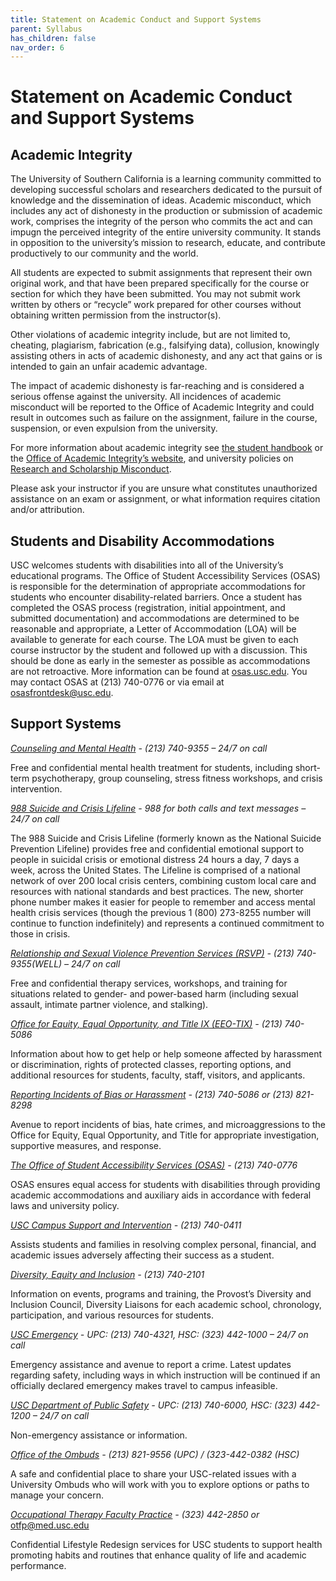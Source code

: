 ```yaml
---
title: Statement on Academic Conduct and Support Systems
parent: Syllabus
has_children: false
nav_order: 6
---
```


# Statement on Academic Conduct and Support Systems

## Academic Integrity

The University of Southern California is a learning community committed to developing successful scholars and researchers dedicated to the pursuit of knowledge and the dissemination of ideas. Academic misconduct, which includes any act of dishonesty in the production or submission of academic work, comprises the integrity of the person who commits the act and can impugn the perceived integrity of the entire university community. It stands in opposition to the university’s mission to research, educate, and contribute productively to our community and the world. 

All students are expected to submit assignments that represent their own original work, and that have been prepared specifically for the course or section for which they have been submitted. You may not submit work written by others or “recycle” work prepared for other courses without obtaining written permission from the instructor(s).

Other violations of academic integrity include, but are not limited to, cheating, plagiarism, fabrication (e.g., falsifying data), collusion, knowingly assisting others in acts of academic dishonesty, and any act that gains or is intended to gain an unfair academic advantage.

The impact of academic dishonesty is far-reaching and is considered a serious offense against the university. All incidences of academic misconduct will be reported to the Office of Academic Integrity and could result in outcomes such as failure on the assignment, failure in the course, suspension, or even expulsion from the university.

For more information about academic integrity see [the student handbook](https://policy.usc.edu/studenthandbook/) or the [Office of Academic Integrity’s website](http://academicintegrity.usc.edu/), and university policies on [Research and Scholarship Misconduct](https://policy.usc.edu/research-and-scholarship-misconduct/).

Please ask your instructor if you are unsure what constitutes unauthorized assistance on an exam or assignment, or what information requires citation and/or attribution.

## Students and Disability Accommodations

USC welcomes students with disabilities into all of the University’s educational programs. The Office of Student Accessibility Services (OSAS) is responsible for the determination of appropriate accommodations for students who encounter disability-related barriers. Once a student has completed the OSAS process (registration, initial appointment, and submitted documentation) and accommodations are determined to be reasonable and appropriate, a Letter of Accommodation (LOA) will be available to generate for each course. The LOA must be given to each course instructor by the student and followed up with a discussion. This should be done as early in the semester as possible as accommodations are not retroactive. More information can be found at [osas.usc.edu](http://osas.usc.edu/). You may contact OSAS at (213) 740-0776 or via email at [osasfrontdesk@usc.edu](mailto:osasfrontdesk@usc.edu).

## Support Systems

[*Counseling and Mental Health*](http://sites.google.com/usc.edu/counseling-mental-health) *- (213) 740-9355 – 24/7 on call*

Free and confidential mental health treatment for students, including short-term psychotherapy, group counseling, stress fitness workshops, and crisis intervention. 

[*988 Suicide and Crisis Lifeline*](http://988lifeline.org/) *- 988 for both calls and text messages – 24/7 on call*

The 988 Suicide and Crisis Lifeline (formerly known as the National Suicide Prevention Lifeline) provides free and confidential emotional support to people in suicidal crisis or emotional distress 24 hours a day, 7 days a week, across the United States. The Lifeline is comprised of a national network of over 200 local crisis centers, combining custom local care and resources with national standards and best practices. The new, shorter phone number makes it easier for people to remember and access mental health crisis services (though the previous 1 (800) 273-8255 number will continue to function indefinitely) and represents a continued commitment to those in crisis.

[*Relationship and Sexual Violence Prevention Services (RSVP)*](http://sites.google.com/usc.edu/rsvpclientservices/home) *- (213) 740-9355(WELL) – 24/7 on call*

Free and confidential therapy services, workshops, and training for situations related to gender- and power-based harm (including sexual assault, intimate partner violence, and stalking).

[*Office for Equity, Equal Opportunity, and Title IX (EEO-TIX)*](http://eeotix.usc.edu/) *- (213) 740-5086* 

Information about how to get help or help someone affected by harassment or discrimination, rights of protected classes, reporting options, and additional resources for students, faculty, staff, visitors, and applicants. 

[*Reporting Incidents of Bias or Harassment*](http://usc-advocate.symplicity.com/care_report) *- (213) 740-5086 or (213) 821-8298*

Avenue to report incidents of bias, hate crimes, and microaggressions to the Office for Equity, Equal Opportunity, and Title for appropriate investigation, supportive measures, and response.

[*The Office of Student Accessibility Services (OSAS)*](http://osas.usc.edu/) *- (213) 740-0776*

OSAS ensures equal access for students with disabilities through providing academic accommodations and auxiliary aids in accordance with federal laws and university policy.

[*USC Campus Support and Intervention*](http://campussupport.usc.edu/) *- (213) 740-0411*

Assists students and families in resolving complex personal, financial, and academic issues adversely affecting their success as a student.

[*Diversity, Equity and Inclusion*](http://diversity.usc.edu/) *- (213) 740-2101*

Information on events, programs and training, the Provost’s Diversity and Inclusion Council, Diversity Liaisons for each academic school, chronology, participation, and various resources for students. 

[*USC Emergency*](https://emergency.usc.edu/) *- UPC: (213) 740-4321, HSC: (323) 442-1000 – 24/7 on call* 

Emergency assistance and avenue to report a crime. Latest updates regarding safety, including ways in which instruction will be continued if an officially declared emergency makes travel to campus infeasible.

[*USC Department of Public Safety*](https://dps.usc.edu/) *- UPC: (213) 740-6000, HSC: (323) 442-1200 – 24/7 on call* 

Non-emergency assistance or information.

[*Office of the Ombuds*](http://ombuds.usc.edu/) *- (213) 821-9556 (UPC) / (323-442-0382 (HSC)* 

A safe and confidential place to share your USC-related issues with a University Ombuds who will work with you to explore options or paths to manage your concern.

[*Occupational Therapy Faculty Practice*](http://chan.usc.edu/patient-care/faculty-practice) *- (323) 442-2850 or* [otfp@med.usc.edu](mailto:otfp@med.usc.edu) 

Confidential Lifestyle Redesign services for USC students to support health promoting habits and routines that enhance quality of life and academic performance.
